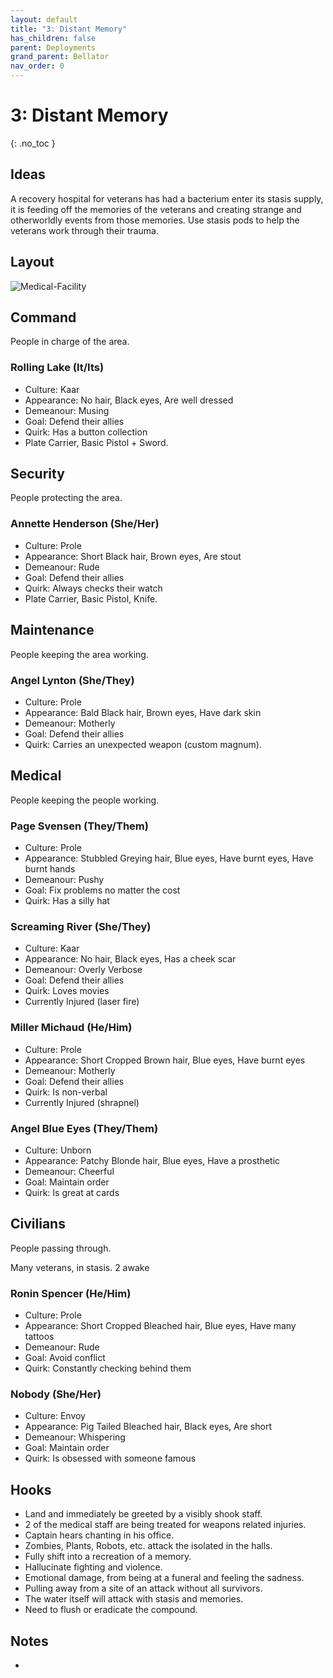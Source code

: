 ```yaml
---
layout: default
title: "3: Distant Memory"
has_children: false
parent: Deployments
grand_parent: Bellator
nav_order: 0
---
```

# 3: Distant Memory
{: .no_toc }

## Ideas
A recovery hospital for veterans has had a bacterium enter its stasis supply, it is feeding off the memories of the veterans and creating strange and otherworldly events from those memories. Use stasis pods to help the veterans work through their trauma.

## Layout
![Medical-Facility](Game/Blocks/Medical-Facility)

## Command
People in charge of the area.
### Rolling Lake (It/Its)
* Culture: Kaar
* Appearance: No hair, Black eyes, Are well dressed 
* Demeanour: Musing
* Goal: Defend their allies
* Quirk: Has a button collection
* Plate Carrier, Basic Pistol + Sword.

## Security
People protecting the area.
### Annette Henderson (She/Her)
* Culture: Prole
* Appearance: Short Black hair, Brown eyes, Are stout 
* Demeanour: Rude
* Goal: Defend their allies
* Quirk: Always checks their watch
* Plate Carrier, Basic Pistol, Knife.
## Maintenance
People keeping the area working.
### Angel Lynton (She/They)
* Culture: Prole
* Appearance: Bald Black hair, Brown eyes, Have dark skin 
* Demeanour: Motherly
* Goal: Defend their allies
* Quirk: Carries an unexpected weapon (custom magnum).
## Medical
People keeping the people working.
### Page Svensen (They/Them)
* Culture: Prole
* Appearance: Stubbled Greying hair, Blue eyes, Have burnt eyes, Have burnt hands 
* Demeanour: Pushy
* Goal: Fix problems no matter the cost
* Quirk: Has a silly hat

### Screaming River (She/They)
* Culture: Kaar
* Appearance: No hair, Black eyes, Has a cheek scar 
* Demeanour: Overly Verbose
* Goal: Defend their allies
* Quirk: Loves movies
* Currently Injured (laser fire)

### Miller Michaud (He/Him)
* Culture: Prole
* Appearance: Short Cropped Brown hair, Blue eyes, Have burnt eyes 
* Demeanour: Motherly
* Goal: Defend their allies
* Quirk: Is non-verbal
* Currently Injured (shrapnel)

### Angel Blue Eyes (They/Them)
* Culture: Unborn
* Appearance: Patchy Blonde hair, Blue eyes, Have a prosthetic 
* Demeanour: Cheerful
* Goal: Maintain order
* Quirk: Is great at cards
## Civilians
People passing through.

Many veterans, in stasis. 2 awake
### Ronin Spencer (He/Him)
* Culture: Prole
* Appearance: Short Cropped Bleached hair, Blue eyes, Have many tattoos 
* Demeanour: Rude
* Goal: Avoid conflict
* Quirk: Constantly checking behind them

### Nobody (She/Her)
* Culture: Envoy
* Appearance: Pig Tailed Bleached hair, Black eyes, Are short 
* Demeanour: Whispering
* Goal: Maintain order
* Quirk: Is obsessed with someone famous

## Hooks
* Land and immediately be greeted by a visibly shook staff.
* 2 of the medical staff are being treated for weapons related injuries.
* Captain hears chanting in his office.
* Zombies, Plants, Robots, etc. attack the isolated in the halls.
* Fully shift into a recreation of a memory.
* Hallucinate fighting and violence.
* Emotional damage, from being at a funeral and feeling the sadness.
* Pulling away from a site of an attack without all survivors.
* The water itself will attack with stasis and memories.
* Need to flush or eradicate the compound.

## Notes
* 